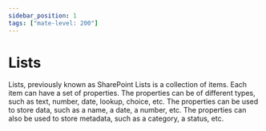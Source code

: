 ```yaml
---
sidebar_position: 1
tags: ["mate-level: 200"]
---
```

# Lists
Lists, previously known as SharePoint Lists is a collection of items. Each item can have a set of properties. The properties can be of different types, such as text, number, date, lookup, choice, etc. The properties can be used to store data, such as a name, a date, a number, etc. The properties can also be used to store metadata, such as a category, a status, etc.